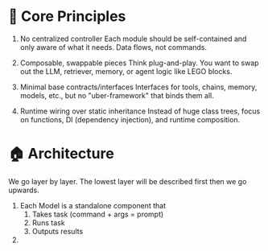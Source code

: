 # 🔧 Core Principles
1. No centralized controller
Each module should be self-contained and only aware of what it needs. Data flows, not commands.

2. Composable, swappable pieces
Think plug-and-play. You want to swap out the LLM, retriever, memory, or agent logic like LEGO blocks.

3. Minimal base contracts/interfaces
Interfaces for tools, chains, memory, models, etc., but no "uber-framework" that binds them all.

4. Runtime wiring over static inheritance
Instead of huge class trees, focus on functions, DI (dependency injection), and runtime composition.


# 🏠 Architecture
We go layer by layer. The lowest layer will be described first then we go upwards.

1. Each Model is a standalone component that
    1. Takes task (command + args = prompt)
    2. Runs task
    3. Outputs results
2. 